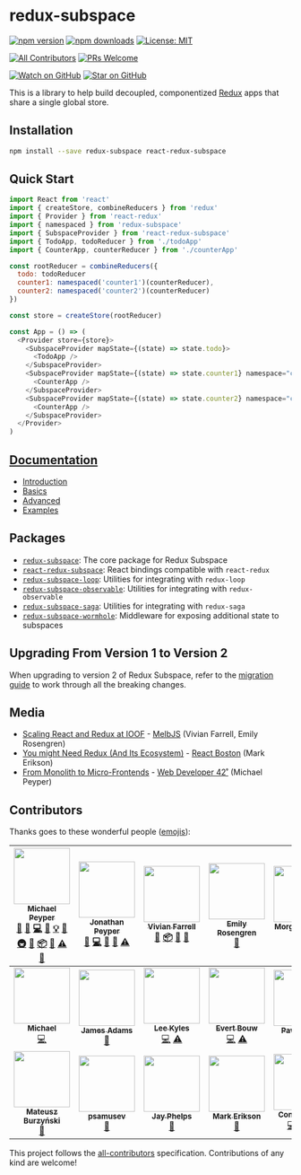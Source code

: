 # redux-subspace

[![npm version](https://img.shields.io/npm/v/redux-subspace.svg?style=flat-square)](https://www.npmjs.com/package/redux-subspace)
[![npm downloads](https://img.shields.io/npm/dm/redux-subspace.svg?style=flat-square)](https://www.npmjs.com/package/redux-subspace)
[![License: MIT](https://img.shields.io/npm/l/redux-subspace.svg?style=flat-square)](/LICENSE.md)

[![All Contributors](https://img.shields.io/badge/all_contributors-19-orange.svg?style=flat-square)](#contributors)
[![PRs Welcome](https://img.shields.io/badge/PRs-welcome-brightgreen.svg?style=flat-square)](http://makeapullrequest.com)

[![Watch on GitHub](https://img.shields.io/github/watchers/ioof-holdings/redux-subspace.svg?style=social)](https://github.com/ioof-holdings/redux-subspace/watchers)
[![Star on GitHub](https://img.shields.io/github/stars/ioof-holdings/redux-subspace.svg?style=social)](https://github.com/ioof-holdings/redux-subspace/stargazers)

This is a library to help build decoupled, componentized [Redux](http://redux.js.org/) apps that share a single global store.

## Installation

```sh
npm install --save redux-subspace react-redux-subspace
```

## Quick Start

```javascript
import React from 'react'
import { createStore, combineReducers } from 'redux'
import { Provider } from 'react-redux'
import { namespaced } from 'redux-subspace'
import { SubspaceProvider } from 'react-redux-subspace'
import { TodoApp, todoReducer } from './todoApp'
import { CounterApp, counterReducer } from './counterApp'

const rootReducer = combineReducers({
  todo: todoReducer
  counter1: namespaced('counter1')(counterReducer),
  counter2: namespaced('counter2')(counterReducer)
})

const store = createStore(rootReducer)

const App = () => (
  <Provider store={store}>
    <SubspaceProvider mapState={(state) => state.todo}>
      <TodoApp />
    </SubspaceProvider>
    <SubspaceProvider mapState={(state) => state.counter1} namespace="counter1">
      <CounterApp />
    </SubspaceProvider>
    <SubspaceProvider mapState={(state) => state.counter2} namespace="counter2">
      <CounterApp />
    </SubspaceProvider>
  </Provider>
)
```

## [Documentation](https://ioof-holdings.github.io/redux-subspace/)

* [Introduction](https://ioof-holdings.github.io/redux-subspace/docs/Introduction.html)
* [Basics](https://ioof-holdings.github.io/redux-subspace/docs/basics/)
* [Advanced](https://ioof-holdings.github.io/redux-subspace/docs/advanced/)
* [Examples](https://ioof-holdings.github.io/redux-subspace/docs/Examples.html)

## Packages

* [`redux-subspace`](https://github.com/ioof-holdings/redux-subspace/tree/master/packages/redux-subspace): The core package for Redux Subspace
* [`react-redux-subspace`](https://github.com/ioof-holdings/redux-subspace/tree/master/packages/react-redux-subspace): React bindings compatible with `react-redux`
* [`redux-subspace-loop`](https://github.com/ioof-holdings/redux-subspace/tree/master/packages/redux-subspace-loop): Utilities for integrating with `redux-loop`
* [`redux-subspace-observable`](https://github.com/ioof-holdings/redux-subspace/tree/master/packages/redux-subspace-observable): Utilities for integrating with `redux-observable`
* [`redux-subspace-saga`](https://github.com/ioof-holdings/redux-subspace/tree/master/packages/redux-subspace-saga): Utilities for integrating with `redux-saga`
* [`redux-subspace-wormhole`](https://github.com/ioof-holdings/redux-subspace/tree/master/packages/redux-subspace-wormhole): Middleware for exposing additional state to subspaces

## Upgrading From Version 1 to Version 2

When upgrading to version 2 of Redux Subspace, refer to the [migration guide](/docs/Migrating.md) to work through all the breaking changes.

## Media

* [Scaling React and Redux at IOOF](http://www.slideshare.net/VivianFarrell/scaling-react-and-redux-at-ioof) - [MelbJS](http://melbjs.com/) (Vivian Farrell, Emily Rosengren)
* [You might Need Redux (And Its Ecosystem)](http://blog.isquaredsoftware.com/2017/09/presentation-might-need-redux-ecosystem/) - [React Boston](http://www.reactboston.com/) (Mark Erikson)
* [From Monolith to Micro-Frontends](https://mpeyper.github.io/from-monolith-to-micro-frontends-wd42/) - [Web Developer 42˚](http://web.dev42.co/) (Michael Peyper)

## Contributors

Thanks goes to these wonderful people ([emojis](https://github.com/kentcdodds/all-contributors#emoji-key)):

<!-- ALL-CONTRIBUTORS-LIST:START - Do not remove or modify this section -->
<!-- prettier-ignore -->
| [<img src="https://avatars0.githubusercontent.com/u/23029903?v=4" width="100px;"/><br /><sub><b>Michael Peyper</b></sub>](https://github.com/mpeyper)<br />[💬](#question-mpeyper "Answering Questions") [🐛](/ioof-holdings/redux-subspace/issues?q=author%3Ampeyper "Bug reports") [💻](/ioof-holdings/redux-subspace/commits?author=mpeyper "Code") [📖](/ioof-holdings/redux-subspace/commits?author=mpeyper "Documentation") [💡](#example-mpeyper "Examples") [🤔](#ideas-mpeyper "Ideas, Planning, & Feedback") [🚇](#infra-mpeyper "Infrastructure (Hosting, Build-Tools, etc)") [👀](#review-mpeyper "Reviewed Pull Requests") [📦](#platform-mpeyper "Packaging/porting to new platform") [📢](#talk-mpeyper "Talks") [⚠️](/ioof-holdings/redux-subspace/commits?author=mpeyper "Tests") [🔧](#tool-mpeyper "Tools") | [<img src="https://avatars2.githubusercontent.com/u/6560018?v=4" width="100px;"/><br /><sub><b>Jonathan Peyper</b></sub>](https://github.com/jpeyper)<br />[💬](#question-jpeyper "Answering Questions") [💻](/ioof-holdings/redux-subspace/commits?author=jpeyper "Code") [🤔](#ideas-jpeyper "Ideas, Planning, & Feedback") [👀](#review-jpeyper "Reviewed Pull Requests") [⚠️](/ioof-holdings/redux-subspace/commits?author=jpeyper "Tests") | [<img src="https://avatars3.githubusercontent.com/u/1409738?v=4" width="100px;"/><br /><sub><b>Vivian Farrell</b></sub>](https://github.com/vivian-farrell)<br />[🤔](#ideas-vivian-farrell "Ideas, Planning, & Feedback") [📦](#platform-vivian-farrell "Packaging/porting to new platform") [👀](#review-vivian-farrell "Reviewed Pull Requests") [📢](#talk-vivian-farrell "Talks") | [<img src="https://avatars2.githubusercontent.com/u/971283?v=4" width="100px;"/><br /><sub><b>Emily Rosengren</b></sub>](https://github.com/emirose)<br />[📢](#talk-emirose "Talks") | [<img src="https://avatars1.githubusercontent.com/u/121742?v=4" width="100px;"/><br /><sub><b>Morgan Larosa</b></sub>](https://github.com/chaos95)<br />[🚇](#infra-chaos95 "Infrastructure (Hosting, Build-Tools, etc)") | [<img src="https://avatars2.githubusercontent.com/u/656565?v=4" width="100px;"/><br /><sub><b>Amit Kothari</b></sub>](http://amitkothari.com)<br />[💻](/ioof-holdings/redux-subspace/commits?author=amitkothari "Code") [💡](#example-amitkothari "Examples") | [<img src="https://avatars3.githubusercontent.com/u/1206987?v=4" width="100px;"/><br /><sub><b>Riku Rouvila</b></sub>](http://rikurouvila.fi)<br />[💻](/ioof-holdings/redux-subspace/commits?author=rikukissa "Code") [📖](/ioof-holdings/redux-subspace/commits?author=rikukissa "Documentation") [⚠️](/ioof-holdings/redux-subspace/commits?author=rikukissa "Tests") |
| :---: | :---: | :---: | :---: | :---: | :---: | :---: |
| [<img src="https://avatars2.githubusercontent.com/u/2007370?v=4" width="100px;"/><br /><sub><b>Michael</b></sub>](https://github.com/mradionov)<br />[💻](/ioof-holdings/redux-subspace/commits?author=mradionov "Code") | [<img src="https://avatars0.githubusercontent.com/u/9067274?v=4" width="100px;"/><br /><sub><b>James Adams</b></sub>](https://medium.com/@jamesadams0)<br />[📖](/ioof-holdings/redux-subspace/commits?author=James-E-Adams "Documentation") | [<img src="https://avatars1.githubusercontent.com/u/21031458?v=4" width="100px;"/><br /><sub><b>Lee Kyles</b></sub>](https://github.com/lkyles1991)<br />[💻](/ioof-holdings/redux-subspace/commits?author=lkyles1991 "Code") [⚠️](/ioof-holdings/redux-subspace/commits?author=lkyles1991 "Tests") | [<img src="https://avatars1.githubusercontent.com/u/6398211?v=4" width="100px;"/><br /><sub><b>Evert Bouw</b></sub>](https://github.com/evertbouw)<br />[💻](/ioof-holdings/redux-subspace/commits?author=evertbouw "Code") [⚠️](/ioof-holdings/redux-subspace/commits?author=evertbouw "Tests") | [<img src="https://avatars0.githubusercontent.com/u/4831814?v=4" width="100px;"/><br /><sub><b>Paweł Bród</b></sub>](https://github.com/Crazy-Ivan)<br />[🐛](/ioof-holdings/redux-subspace/issues?q=author%3ACrazy-Ivan "Bug reports") | [<img src="https://avatars0.githubusercontent.com/u/2294352?v=4" width="100px;"/><br /><sub><b>majo44</b></sub>](https://github.com/majo44)<br />[🐛](/ioof-holdings/redux-subspace/issues?q=author%3Amajo44 "Bug reports") [💻](/ioof-holdings/redux-subspace/commits?author=majo44 "Code") [⚠️](/ioof-holdings/redux-subspace/commits?author=majo44 "Tests") | [<img src="https://avatars1.githubusercontent.com/u/26989071?v=4" width="100px;"/><br /><sub><b>Garth Newton</b></sub>](https://github.com/garth-newton)<br />[🐛](/ioof-holdings/redux-subspace/issues?q=author%3Agarth-newton "Bug reports") [📖](/ioof-holdings/redux-subspace/commits?author=garth-newton "Documentation") |
| [<img src="https://avatars2.githubusercontent.com/u/9800850?v=4" width="100px;"/><br /><sub><b>Mateusz Burzyński</b></sub>](https://github.com/Andarist)<br />[🔧](#tool-Andarist "Tools") | [<img src="https://avatars3.githubusercontent.com/u/6784822?v=4" width="100px;"/><br /><sub><b>psamusev</b></sub>](https://github.com/psamusev)<br />[🐛](/ioof-holdings/redux-subspace/issues?q=author%3Apsamusev "Bug reports") | [<img src="https://avatars1.githubusercontent.com/u/762949?v=4" width="100px;"/><br /><sub><b>Jay Phelps</b></sub>](https://twitter.com/_jayphelps)<br />[👀](#review-jayphelps "Reviewed Pull Requests") | [<img src="https://avatars1.githubusercontent.com/u/1128784?v=4" width="100px;"/><br /><sub><b>Mark Erikson</b></sub>](http://blog.isquaredsoftware.com)<br />[📢](#talk-markerikson "Talks") | [<img src="https://avatars1.githubusercontent.com/u/540777?v=4" width="100px;"/><br /><sub><b>Conrad Buck</b></sub>](http://burningpotato.com)<br />[💻](/ioof-holdings/redux-subspace/commits?author=conartist6 "Code") [📖](/ioof-holdings/redux-subspace/commits?author=conartist6 "Documentation") [⚠️](/ioof-holdings/redux-subspace/commits?author=conartist6 "Tests") |
<!-- ALL-CONTRIBUTORS-LIST:END -->

This project follows the [all-contributors](https://github.com/kentcdodds/all-contributors) specification.
Contributions of any kind are welcome!
